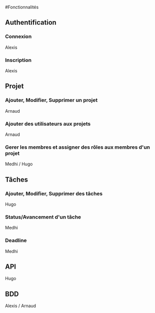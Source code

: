#Fonctionnalités

## Authentification
### Connexion
Alexis

### Inscription
Alexis

## Projet
### Ajouter, Modifier, Supprimer un projet
Arnaud
### Ajouter des utilisateurs aux projets
Arnaud
### Gerer les membres et assigner des rôles aux membres d'un projet
Medhi / Hugo

## Tâches
### Ajouter, Modifier, Supprimer des tâches
Hugo

### Status/Avancement d'un tâche
Medhi
### Deadline
Medhi

## API
Hugo

## BDD
Alexis / Arnaud